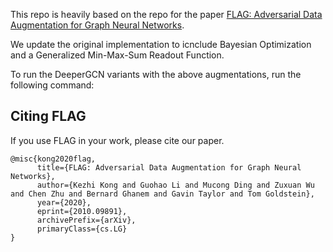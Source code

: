 This repo is heavily based on the repo for the paper [FLAG: Adversarial Data Augmentation for Graph Neural Networks](https://arxiv.org/abs/2010.09891).

We update the original implementation to icnclude Bayesian Optimization and a Generalized Min-Max-Sum Readout Function.

To run the DeeperGCN variants with the above augmentations, run the following command:


## Citing FLAG

If you use FLAG in your work, please cite our paper.

```
@misc{kong2020flag,
      title={FLAG: Adversarial Data Augmentation for Graph Neural Networks}, 
      author={Kezhi Kong and Guohao Li and Mucong Ding and Zuxuan Wu and Chen Zhu and Bernard Ghanem and Gavin Taylor and Tom Goldstein},
      year={2020},
      eprint={2010.09891},
      archivePrefix={arXiv},
      primaryClass={cs.LG}
}
```
